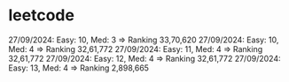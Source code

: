 # leetcode


27/09/2024: Easy: 10, Med: 3 => Ranking 33,70,620 
27/09/2024: Easy: 10, Med: 4 => Ranking 32,61,772 
27/09/2024: Easy: 11, Med: 4 => Ranking 32,61,772 
27/09/2024: Easy: 12, Med: 4 => Ranking 32,61,772 
27/09/2024: Easy: 13, Med: 4 => Ranking 2,898,665




